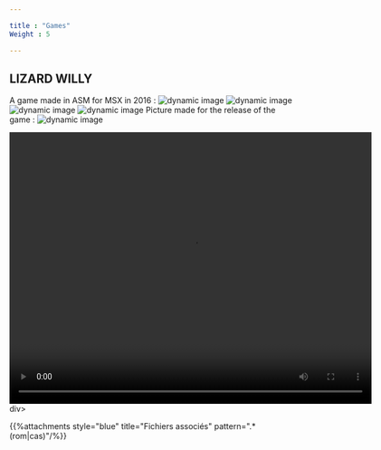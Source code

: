 ```yaml
---

title : "Games"
Weight : 5

---
```


## LIZARD WILLY

A game made in ASM for MSX in 2016 :
![dynamic image](/games/images/WILLY0.png?classes=shadow)
![dynamic image](/games/images/WILLY1.png?classes=shadow)
![dynamic image](/games/images/WILLY2.png?classes=shadow)
![dynamic image](/games/images/WILLY3.png?classes=shadow)
Picture made for the release of the game :
![dynamic image](/games/images/WILLYDP.png?classes=shadow)
<div style='text-align:center'>
<video width="640" height="480" controls>
  <source src="/games/images/willy.mp4" type="video/mp4">
</video>
</div>div>


{{%attachments style="blue" title="Fichiers associés" pattern=".*(rom|cas)"/%}}
